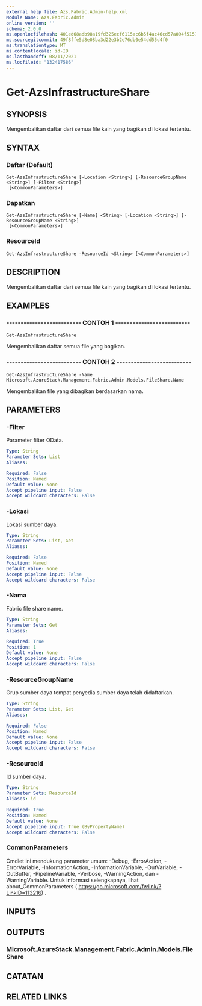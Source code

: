 ```yaml
---
external help file: Azs.Fabric.Admin-help.xml
Module Name: Azs.Fabric.Admin
online version: ''
schema: 2.0.0
ms.openlocfilehash: 401ed68adb98a19fd325ecf6115ac6b5f4ac46cd57a094f51572472779ac6508
ms.sourcegitcommit: 49f8ffe5d8e08ba3d22e3b2e76db0e54dd55d4f0
ms.translationtype: MT
ms.contentlocale: id-ID
ms.lasthandoff: 08/11/2021
ms.locfileid: "132417586"
---
```

# Get-AzsInfrastructureShare

## SYNOPSIS
Mengembalikan daftar dari semua file kain yang bagikan di lokasi tertentu.

## SYNTAX

### Daftar (Default)
```
Get-AzsInfrastructureShare [-Location <String>] [-ResourceGroupName <String>] [-Filter <String>]
 [<CommonParameters>]
```

### Dapatkan
```
Get-AzsInfrastructureShare [-Name] <String> [-Location <String>] [-ResourceGroupName <String>]
 [<CommonParameters>]
```

### ResourceId
```
Get-AzsInfrastructureShare -ResourceId <String> [<CommonParameters>]
```

## DESCRIPTION
Mengembalikan daftar dari semua file kain yang bagikan di lokasi tertentu.

## EXAMPLES

### -------------------------- CONTOH 1 --------------------------
```
Get-AzsInfrastructureShare
```

Mengembalikan daftar semua file yang bagikan.

### -------------------------- CONTOH 2 --------------------------
```
Get-AzsInfrastructureShare -Name Microsoft.AzureStack.Management.Fabric.Admin.Models.FileShare.Name
```

Mengembalikan file yang dibagikan berdasarkan nama.

## PARAMETERS

### -Filter
Parameter filter OData.

```yaml
Type: String
Parameter Sets: List
Aliases: 

Required: False
Position: Named
Default value: None
Accept pipeline input: False
Accept wildcard characters: False
```

### -Lokasi
Lokasi sumber daya.

```yaml
Type: String
Parameter Sets: List, Get
Aliases: 

Required: False
Position: Named
Default value: None
Accept pipeline input: False
Accept wildcard characters: False
```

### -Nama
Fabric file share name.

```yaml
Type: String
Parameter Sets: Get
Aliases: 

Required: True
Position: 1
Default value: None
Accept pipeline input: False
Accept wildcard characters: False
```

### -ResourceGroupName
Grup sumber daya tempat penyedia sumber daya telah didaftarkan.

```yaml
Type: String
Parameter Sets: List, Get
Aliases: 

Required: False
Position: Named
Default value: None
Accept pipeline input: False
Accept wildcard characters: False
```

### -ResourceId
Id sumber daya.

```yaml
Type: String
Parameter Sets: ResourceId
Aliases: id

Required: True
Position: Named
Default value: None
Accept pipeline input: True (ByPropertyName)
Accept wildcard characters: False
```

### CommonParameters
Cmdlet ini mendukung parameter umum: -Debug, -ErrorAction, -ErrorVariable, -InformationAction, -InformationVariable, -OutVariable, -OutBuffer, -PipelineVariable, -Verbose, -WarningAction, dan -WarningVariable. Untuk informasi selengkapnya, lihat about_CommonParameters ( https://go.microsoft.com/fwlink/?LinkID=113216) .

## INPUTS

## OUTPUTS

### Microsoft.AzureStack.Management.Fabric.Admin.Models.FileShare

## CATATAN

## RELATED LINKS

